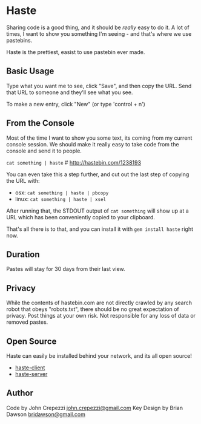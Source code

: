 # Haste

Sharing code is a good thing, and it should be _really_ easy to do it.
A lot of times, I want to show you something I'm seeing - and that's where we use pastebins.

Haste is the prettiest, easist to use pastebin ever made.

## Basic Usage

Type what you want me to see, click "Save", and then copy the URL.  Send that URL
to someone and they'll see what you see.

To make a new entry, click "New" (or type 'control + n')

## From the Console

Most of the time I want to show you some text, its coming from my current console session.
We should make it really easy to take code from the console and send it to people.

`cat something | haste` # http://hastebin.com/1238193

You can even take this a step further, and cut out the last step of copying the URL with:

* osx: `cat something | haste | pbcopy`
* linux: `cat something | haste | xsel`

After running that, the STDOUT output of `cat something` will show up at a URL which has
been conveniently copied to your clipboard.

That's all there is to that, and you can install it with `gem install haste` right now.

## Duration

Pastes will stay for 30 days from their last view.

## Privacy

While the contents of hastebin.com are not directly crawled by any search robot that
obeys "robots.txt", there should be no great expectation of privacy.  Post things at your
own risk. Not responsible for any loss of data or removed pastes.

## Open Source

Haste can easily be installed behind your network, and its all open source!

* [haste-client](https://github.com/seejohnrun/haste-client)
* [haste-server](https://github.com/seejohnrun/haste-server)

## Author

Code by John Crepezzi <john.crepezzi@gmail.com>
Key Design by Brian Dawson <bridawson@gmail.com>
